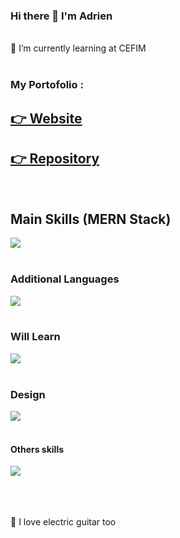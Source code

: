 ### Hi there 👋 I'm Adrien
<br>
🌱 I’m currently learning at CEFIM

<br>
<br>

### My Portofolio :


## [👉 Website](https://adrienthevon.fr)


## [👉 Repository](https://github.com/AThevon/Portfolio.git)

<br>

## Main Skills (MERN Stack)

<a href="https://skillicons.dev">
  <img src="https://skillicons.dev/icons?i=html,css,js,ts,react,nextjs,redux,nodejs,express,mongodb," />
</a>
<br>
<br>

### Additional Languages

<a href="https://skillicons.dev">
  <img src="https://skillicons.dev/icons?i=bootstrap,mysql,php,wordpress,sass" />
</a>

<br>
<br>

### Will Learn

<a href="https://skillicons.dev">
  <img src="https://skillicons.dev/icons?i=gatsby,tailwind,vue,threejs," />
</a>

<br>
<br>

### Design

<a href="https://skillicons.dev">
  <img src="https://skillicons.dev/icons?i=figma,xd,ai,ps," />
</a>

<br>
<br>

#### Others skills

<a href="https://skillicons.dev">
  <img src="https://skillicons.dev/icons?i=github,vercel,aws,postman,codepen,ableton,discord,instagram,linkedin," />
</a>

<br>
<br>
<br>
<br>

 🎸 I love electric guitar too
